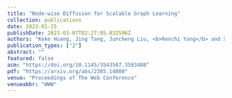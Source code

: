 ```yaml
---
title: "Node-wise Diffusion for Scalable Graph Learning"
collection: publications
date: 2023-01-25
publishDate: 2023-03-07T02:27:05.032596Z
authors: "Keke Huang, Jing Tang, Juncheng Liu, <b>Renchi Yang</b> and Xiaokui Xiao"
publication_types: ["2"]
abstract: ""
featured: false
acm: "https://doi.org/10.1145/3543507.3583408"
pdf: "https://arxiv.org/abs/2305.14000"
venue: "Proceedings of The Web Conference"
venueabbr: "WWW"
---
```

